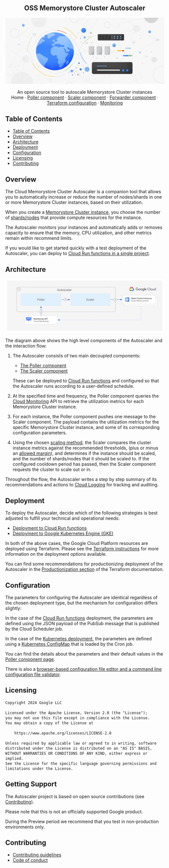 <br />
<p align="center">
  <h2 align="center">OSS Memorystore Cluster Autoscaler</h2>
  <img alt="Autoscaler" src="resources/hero-image.jpg">

  <p align="center">
    An open source tool to autoscale Memorystore Cluster instances
    <br />
    Home
    ·
    <a href="src/poller/README.md">Poller component</a>
    ·
    <a href="src/scaler/README.md">Scaler component</a>
    ·
    <a href="src/forwarder/README.md">Forwarder component</a>
    ·
    <a href="terraform/README.md">Terraform configuration</a>
    ·
    <a href="terraform/README.md#Monitoring">Monitoring</a>
  </p>
</p>

## Table of Contents

*   [Table of Contents](#table-of-contents)
*   [Overview](#overview)
*   [Architecture](#architecture)
*   [Deployment](#deployment)
*   [Configuration](#configuration)
*   [Licensing](#licensing)
*   [Contributing](#contributing)

## Overview

The Cloud Memorystore Cluster Autoscaler is a companion tool
that allows you to automatically increase or reduce the number of nodes/shards
in one or more Memorystore Cluster instances, based on their utilization.

When you create a [Memorystore Cluster instance][memorystore-cluster-instance],
you choose the number of [shards/nodes][compute-capacity] that provide compute
resources for the instance.

The Autoscaler monitors your instances and automatically adds or
removes capacity to ensure that the memory, CPU utilization, and other metrics
remain within recommend limits.

If you would like to get started quickly with a test deployment of the Autoscaler,
you can deploy to [Cloud Run functions in a single project][single-project-deployment].

## Architecture

![architecture-abstract](resources/architecture-abstract.png)

The diagram above shows the high level components of the Autoscaler and the
interaction flow:

1.  The Autoscaler consists of two main decoupled components:
    *   [The Poller component][autoscaler-poller]
    *   [The Scaler component][autoscaler-scaler]

    These can be deployed to [Cloud Run functions][cloud-functions] and configured
    so that the Autoscaler runs according to a user-defined schedule.

2.  At the specified time and frequency, the Poller component queries the
    [Cloud Monitoring][cloud-monitoring] API to retrieve the utilization metrics
    for each Memorystore Cluster instance.

3.  For each instance, the Poller component pushes one message to the Scaler
    component. The payload contains the utilization metrics for the
    specific Memorystore Cluster instance, and some of its corresponding configuration
    parameters.

4.  Using the chosen [scaling method](src/scaler/README.md#scaling-methods),
    the Scaler compares the cluster instance metrics against the recommended
    thresholds, (plus or minus an [allowed margin](src/poller/README.md#margins)),
    and determines if the instance should be scaled, and the number of shards/nodes
    that it should be scaled to. If the configured cooldown period has passed, then
    the Scaler component requests the cluster to scale out or in.

Throughout the flow, the Autoscaler writes a step by step summary
of its recommendations and actions to [Cloud Logging][cloud-logging] for
tracking and auditing.

## Deployment

To deploy the Autoscaler, decide which of the following strategies
is best adjusted to fulfill your technical and operational needs:

*   [Deployment to Cloud Run functions](terraform/cloud-functions/README.md)
*   [Deployment to Google Kubernetes Engine (GKE)](terraform/gke/README.md)

In both of the above cases, the Google Cloud Platform resources are
deployed using Terraform. Please see the [Terraform instructions](terraform/README.md)
for more information on the deployment options available.

You can find some recommendations for productionizing deployment of the
Autoscaler in the [Productionization section](terraform/README.md#productionization)
of the Terraform documentation.

## Configuration

The parameters for configuring the Autoscaler are identical regardless of the chosen
deployment type, but the mechanism for configuration differs slightly:

In the case of the
[Cloud Run functions](terraform/cloud-functions/README.md#configuration) deployment,
the parameters are defined using the JSON payload of the PubSub message that
is published by the Cloud Scheduler job.

In the case of the
[Kubernetes deployment](terraform/gke/README.md#configuration), the parameters
are defined using a [Kubernetes ConfigMap][configmap] that is loaded by the Cron
job.

You can find the details about the parameters and their default values in the
[Poller component page][autoscaler-poller].

There is also a [browser-based configuration file editor and a command line
configuration file validator][configeditor].

## Licensing

```lang-none
Copyright 2024 Google LLC

Licensed under the Apache License, Version 2.0 (the "License");
you may not use this file except in compliance with the License.
You may obtain a copy of the License at

    https://www.apache.org/licenses/LICENSE-2.0

Unless required by applicable law or agreed to in writing, software
distributed under the License is distributed on an "AS IS" BASIS,
WITHOUT WARRANTIES OR CONDITIONS OF ANY KIND, either express or implied.
See the License for the specific language governing permissions and
limitations under the License.
```

## Getting Support

The Autoscaler project is based on open source contributions
(see [Contributing](README.md#contributing)).

Please note that this is not an officially supported Google product.

During the Preview period we recommend that you test in non-production
environments only.

## Contributing

*   [Contributing guidelines][contributing-guidelines]
*   [Code of conduct][code-of-conduct]

<!-- LINKS: https://www.markdownguide.org/basic-syntax/#reference-style-links -->

[autoscaler-poller]: src/poller/README.md
[autoscaler-scaler]: src/scaler/README.md
[cloud-functions]: https://cloud.google.com/functions
[cloud-logging]: https://cloud.google.com/logging
[cloud-monitoring]: https://cloud.google.com/monitoring
[code-of-conduct]: code-of-conduct.md
[configeditor]: configeditor/README.md
[configmap]: https://kubernetes.io/docs/concepts/configuration/configmap
[compute-capacity]: https://cloud.google.com/memorystore/docs/cluster/cluster-node-specification
[contributing-guidelines]: contributing.md
[memorystore-cluster-instance]: https://cloud.google.com/memorystore/docs/cluster/memorystore-for-redis-cluster-overview
[single-project-deployment]: terraform/cloud-functions/per-project/README.md

